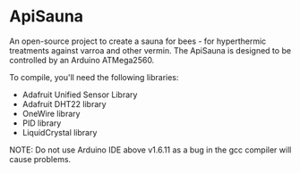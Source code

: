 # ApiSauna
An open-source project to create a sauna for bees - for hyperthermic treatments against varroa and other vermin.
The ApiSauna is designed to be controlled by an Arduino ATMega2560.

To compile, you'll need the following libraries:
* Adafruit Unified Sensor Library
* Adafruit DHT22 library
* OneWire library
* PID library
* LiquidCrystal library

NOTE: Do not use Arduino IDE above v1.6.11 as a bug in the gcc compiler will cause problems.